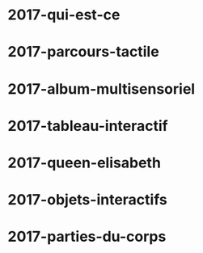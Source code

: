 # 2017-qui-est-ce
# 2017-parcours-tactile
# 2017-album-multisensoriel
# 2017-tableau-interactif
# 2017-queen-elisabeth
# 2017-objets-interactifs
# 2017-parties-du-corps
